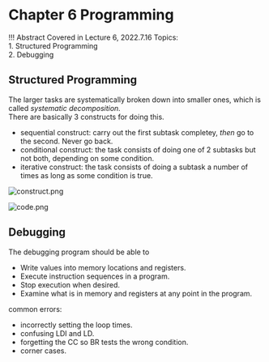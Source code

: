 
# Chapter 6 Programming

!!! Abstract
    Covered in Lecture 6, 2022.7.16
    Topics:  
    1. Structured Programming  
    2. Debugging

## Structured Programming

The larger tasks are systematically broken down into smaller ones, which is called *systematic decomposition.*  
There are basically 3 constructs for doing this.  

* sequential construct: carry out the first subtask completey, *then* go to the second. Never go back.
* conditional construct: the task consists of doing one of 2 subtasks but not both, depending on some condition.
* iterative construct: the task consists of doing a subtask a number of times as long as some condition is true.

![construct.png](https://s2.loli.net/2022/07/17/1Ie6Wg7NyfPE9Dt.png)  

![code.png](https://s2.loli.net/2022/07/17/eJ5HnxMOPZ31EwW.png)

## Debugging

The debugging program should be able to

* Write values into memory locations and registers.  
* Execute instruction sequences in a program.  
* Stop execution when desired.  
* Examine what is in memory and registers at any point in the program.  

common errors:

* incorrectly setting the loop times.  
* confusing LDI and LD.  
* forgetting the CC so BR tests the wrong condition.  
* corner cases.
